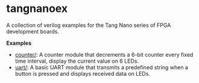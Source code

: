 # tangnanoex 

A collection of verilog examples for the Tang Nano series of FPGA development boards. 

**Examples**

* [counter/](counter/): A counter module that decrements a 6-bit counter every fixed time interval, display the current value on 6 LEDs.
* [uart/](uart/): A basic UART module that transmits a predefined string when a button is pressed and displays received data on LEDs.
